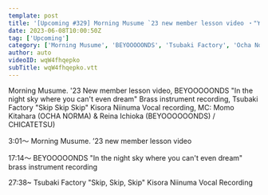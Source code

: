 ```yaml
---
template: post
title: '[Upcoming #329] Morning Musume `23 new member lesson video ・"Yume Sae Egakenai Yozora ni wa" brass instrument Recording ・"Skip, skip, skip" Kisora ​​Niinuma REC MC: Momo Kitahara Reina Ichioka'
date: 2023-06-08T10:00:50Z
tag: ['Upcoming']
category: ['Morning Musume', 'BEYOOOOONDS', 'Tsubaki Factory', 'Ocha Norma']
author: auto 
videoID: wqW4fhqepko
subTitle: wqW4fhqepko.vtt
---
```

Morning Musume. '23 New member lesson video, BEYOOOOONDS "In the night sky where you can't even dream" Brass instrument recording, Tsubaki Factory "Skip Skip Skip" Kisora ​​Niinuma Vocal recording, MC: Momo Kitahara (OCHA NORMA) & Reina Ichioka (BEYOOOOOONDS) / CHICATETSU)

3:01～ Morning Musume. ’23 new member lesson video

17:14～ BEYOOOOONDS "In the night sky where you can't even dream" brass instrument recording

27:38~ Tsubaki Factory "Skip, Skip, Skip" Kisora ​​Niinuma Vocal Recording